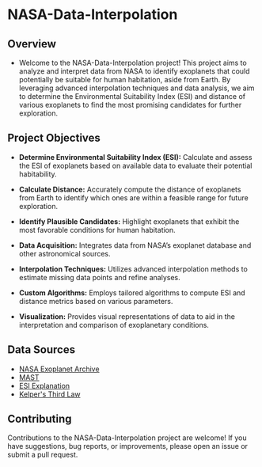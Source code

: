 # NASA-Data-Interpolation
## Overview
- Welcome to the NASA-Data-Interpolation project! This project aims to analyze and interpret data from NASA to identify exoplanets that could potentially be suitable for human habitation, aside from Earth. By leveraging advanced interpolation techniques and data analysis, we aim to determine the Environmental Suitability Index (ESI) and distance of various exoplanets to find the most promising candidates for further exploration.

## Project Objectives
- **Determine Environmental Suitability Index (ESI):** Calculate and assess the ESI of exoplanets based on available data to evaluate their potential habitability.
  
- **Calculate Distance:** Accurately compute the distance of exoplanets from Earth to identify which ones are within a feasible range for future exploration.
  
- **Identify Plausible Candidates:** Highlight exoplanets that exhibit the most favorable conditions for human habitation.

- **Data Acquisition:** Integrates data from NASA’s exoplanet database and other astronomical sources.
  
- **Interpolation Techniques:** Utilizes advanced interpolation methods to estimate missing data points and refine analyses.
  
- **Custom Algorithms:** Employs tailored algorithms to compute ESI and distance metrics based on various parameters.
  
- **Visualization:** Provides visual representations of data to aid in the interpretation and comparison of exoplanetary conditions.

## Data Sources
- [NASA Exoplanet Archive](https://exoplanetarchive.ipac.caltech.edu/index.html)
- [MAST](https://archive.stsci.edu/)
- [ESI Explanation](https://phl.upr.edu/projects/earth-similarity-index-esi)
- [Kelper's Third Law](https://physics.bu.edu/~redner/211-sp06/class16/kepler3.html)
  
## Contributing
Contributions to the NASA-Data-Interpolation project are welcome! If you have suggestions, bug reports, or improvements, please open an issue or submit a pull request.
